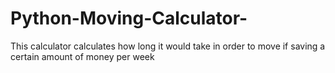 # Python-Moving-Calculator-
This calculator calculates how long it would take in order to move  if saving a certain amount of money per week  
